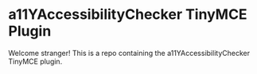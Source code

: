 # a11YAccessibilityChecker TinyMCE Plugin

Welcome stranger! This is a repo containing the a11YAccessibilityChecker TinyMCE plugin.
